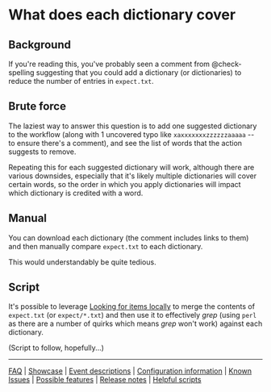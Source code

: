 # What does each dictionary cover

## Background

If you're reading this, you've probably seen a comment from @check-spelling suggesting that you could add a dictionary (or dictionaries) to reduce the number of entries in `expect.txt`.

## Brute force

The laziest way to answer this question is to add one suggested dictionary to the workflow (along with 1 uncovered typo like `xaxxxxxxxzzzzzzaaaaa` -- to ensure there's a comment), and see the list of words that the action suggests to remove.

Repeating this for each suggested dictionary will work, although there are various downsides, especially that it's likely multiple dictionaries will cover certain words, so the order in which you apply dictionaries will impact which dictionary is credited with a word.

## Manual

You can download each dictionary (the comment includes links to them) and then manually compare `expect.txt` to each dictionary.

This would understandably be quite tedious.

## Script

It's possible to leverage [Looking for items locally](Looking-for-items-locally.md) to merge the contents of `expect.txt` (or `expect/*.txt`) and then use it to effectively _grep_ (using `perl` as there are a number of quirks which means _grep_ won't work) against each dictionary.

(Script to follow, hopefully...)

---
[FAQ](FAQ.md) | [Showcase](Showcase.md) | [Event descriptions](Event-descriptions.md) | [Configuration information](Configuration-information.md) | [Known Issues](Known-Issues.md) | [Possible features](Possible-features.md) | [Release notes](Release-notes.md) | [Helpful scripts](Helpful-scripts.md)
